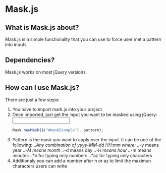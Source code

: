 Mask.js
======

What is Mask.js about?
----------------------

Mask.js is a simple functionality that you can use to force user met a pattern into inputs


Dependencies?
-------------

Mask.js works on most jQuery versions.


How can I use Mask.js?
----------------------

There are just a few steps:

1. You have to import mark.js into your project 
2. Once imported, just get the input you want to be masked using jQuery:
    <input id="maskExample" type="text"></input>
    ```javascript
    Mask.newMask($("#maskExample"), pattern);
    ```
3. Pattern is the mask you want to apply over the input. It can be one of the following:
..*Any combination of yyyy-MM-dd HH:mm where:
..*-y means year
..*-M means month
..*-d means day
..*-H means hour
..*-m means minutes
..*n for typing only numbers
..*az for typing only characters
4. Additionaly you can add a number after n or az to limit the maximun characters users can write


